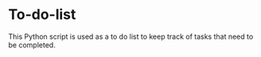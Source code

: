 # To-do-list
This Python script is used as a to do list to keep track of tasks that need to be completed.